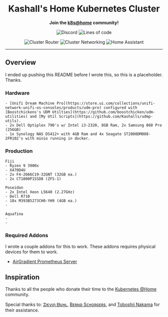 <div align="center">

# Kashall's Home Kubernetes Cluster

**Join the [k8s@home](https://github.com/k8s-at-home) community!**

</div>
<div align="center">

![Discord](https://img.shields.io/discord/324051061033926666?label=Discord&logo=discord&logoColor=white&style=for-the-badge)
![Lines of code](https://img.shields.io/tokei/lines/github/kashalls/home-cluster?color=brightgreen&logo=codefactor&logoColor=white&style=for-the-badge)

</div>
<div align="center">

![Cluster Router](https://img.shields.io/uptimerobot/status/m789236355-59b4869737bfca044ffce63f?label=Home%20Internet&logo=Ubiquiti&logoColor=white&style=flat-square)
![Cluster Networking](https://img.shields.io/uptimerobot/status/m789234791-6b5cfe5b7fa8676903c74062?label=Cluster&logo=googlecloud&logoColor=white&style=flat-square)
![Home Assistant](https://img.shields.io/uptimerobot/status/m789234975-ac1f1c01ba210902f51100da?label=Home%20Assistant&logo=homeassistant&logoColor=white&style=flat-square)

</div>

---

## Overview

I ended up pushing this README before I wrote this, so this is a placeholder. Thanks.

### Hardware

    - [Unifi Dream Machine Pro](https://store.ui.com/collections/unifi-network-unifi-os-consoles/products/udm-pro) configured with [Boostchickens's UDM Utilties](https://github.com/boostchicken/udm-utilities) and [My Util Scripts](https://github.com/Kashalls/udmp-utils).
    - 2x Dell Optiplex 790's w/ Intel i3-2320, 8GB Ram, 2x Samsung 860 Pro (256GB)
    - 1x Synology NAS DS412+ with 4GB Ram and 4x Seagate ST2000DM008-2FR102's with minio running in docker.

### Production
    Fiji
    - Ryzen 9 3900x
    - X470D4U
    - 2x F4-2666C19-32GNT (32GB ea.)
    - 2x CT1000P1SSD8 (ZFS-1)

    Poseidon
    - 2x Intel Xeon L5640 (2.27GHz)
    - Dell R710
    - 18x M393B5273CH0-YH9 (4GB ea.)
    - 

    Aquafina
    -
    -


 
### Required Addons

I wrote a couple addons for this to work. These addons requires physical devices for them to work.

- [AirGradient Prometheus Server](https://github.com/Kashalls/airgradient-prometheus-sensor)

## Inspiration

Thanks to all the people who donate their time to the [Kubernetes @Home](https://github.com/k8s-at-home/) community.

Special thanks to: [ᗪєνιη ᗷυнʟ](https://github.com/onedr0p/home-cluster), [Bᴇʀɴᴅ Sᴄʜᴏʀɢᴇʀs](https://github.com/bjw-s/k8s-gitops), and [Toboshii Nakama](https://github.com/toboshii/home-cluster) for their assistance.
